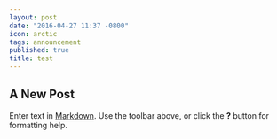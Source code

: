 ```yaml
---
layout: post
date: "2016-04-27 11:37 -0800"
icon: arctic
tags: announcement
published: true
title: test
---
```

## A New Post

Enter text in
[Markdown](http://daringfireball.net/projects/markdown/). Use the toolbar above, or click the **?** button for formatting help.
